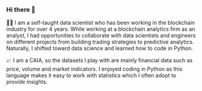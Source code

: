 ### Hi there 👋

👩‍💻 I am a self-taught data scientist who has been working in the blockchain industry for over 4 years. While working at a blockchain analytics firm as an analyst, I had opportunities to collaborate with data scientists and engineers on different projects from building trading strategies to predictive analytics. Naturally, I shifted toward data science and learned how to code in Python. 

📈 I am a CAIA, so the datasets I play with are mainly financial data such as price, volume and market indicators. I enjoyed coding in Python as this language makes it easy to work with statistics which I often adopt to provide insights.

<!--
**hy-kang0504/hy-kang0504** is a ✨ _special_ ✨ repository because its `README.md` (this file) appears on your GitHub profile.

Here are some ideas to get you started:

- 🔭 I’m currently working on ...
- 🌱 I’m currently learning ...
- 👯 I’m looking to collaborate on ...
- 🤔 I’m looking for help with ...
- 💬 Ask me about ...
- 📫 How to reach me: ...
- 😄 Pronouns: ...
- ⚡ Fun fact: ...
-->
